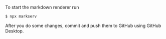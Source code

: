 To start the markdown renderer run 

```console
$ npx markserv
```

After you do some changes, commit and push them to GitHub using GitHub Desktop.